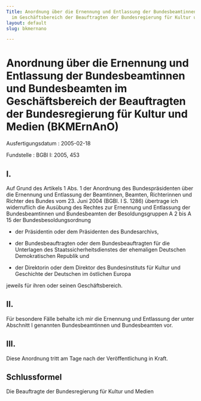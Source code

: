 ```yaml
---
Title: Anordnung über die Ernennung und Entlassung der Bundesbeamtinnen und Bundesbeamten
  im Geschäftsbereich der Beauftragten der Bundesregierung für Kultur und Medien
layout: default
slug: bkmernano

---
```


# Anordnung über die Ernennung und Entlassung der Bundesbeamtinnen und Bundesbeamten im Geschäftsbereich der Beauftragten der Bundesregierung für Kultur und Medien (BKMErnAnO)

Ausfertigungsdatum
:   2005-02-18

Fundstelle
:   BGBl I: 2005, 453



## I.

Auf Grund des Artikels 1 Abs. 1 der Anordnung des Bundespräsidenten
über die Ernennung und Entlassung der Beamtinnen, Beamten,
Richterinnen und Richter des Bundes vom 23. Juni 2004 (BGBl. I S.
1286) übertrage ich widerruflich die Ausübung des Rechtes zur
Ernennung und Entlassung der Bundesbeamtinnen und Bundesbeamten der
Besoldungsgruppen A 2 bis A 15 der Bundesbesoldungsordnung

-   der Präsidentin oder dem Präsidenten des Bundesarchivs,


-   der Bundesbeauftragten oder dem Bundesbeauftragten für die Unterlagen
    des Staatssicherheitsdienstes der ehemaligen Deutschen Demokratischen
    Republik und


-   der Direktorin oder dem Direktor des Bundesinstituts für Kultur und
    Geschichte der Deutschen im östlichen Europa



jeweils für ihren oder seinen Geschäftsbereich.


## II.

Für besondere Fälle behalte ich mir die Ernennung und Entlassung der
unter Abschnitt I genannten Bundesbeamtinnen und Bundesbeamten vor.


## III.

Diese Anordnung tritt am Tage nach der Veröffentlichung in Kraft.


## Schlussformel

Die Beauftragte der Bundesregierung für Kultur und Medien

